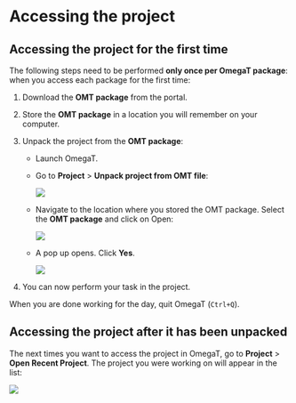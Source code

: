 # Accessing the project

## Accessing the project for the first time

The following steps need to be performed __only once per OmegaT package__: when you access each package for the first time: 

1. Download the **OMT package** from the portal.

2. Store the **OMT package** in a location you will remember on your computer.<!-- tips on file organization -->

3. Unpack the project from the **OMT package**:
  
    + Launch OmegaT.
  
    + Go to **Project** > **Unpack project from OMT file**:<!-- update screenshot -->

        ![](assets/01_import_omt_package.jpg)

        <!-- [<img src="https://pisawiki.capstan.be/lib/exe/fetch.php?media=ug:01_import_omt_package.jpg" class="media" alt="" width="400" />](https://pisawiki.capstan.be/lib/exe/fetch.php?media=ug:01_import_omt_package.jpg){ align=right } -->

    + Navigate to the location where you stored the OMT package. Select the **OMT package** and click on Open:
  
        ![](assets/02_open_omt_package.jpg)

    + A pop up opens. Click **Yes**.
  
        ![](assets/03_delete_original_package.jpg) 

4. You can now perform your task in the project.

When you are done working for the day, quit OmegaT (`Ctrl+Q`).

## Accessing the project after it has been unpacked

The next times you want to access the project in OmegaT, go to **Project** > **Open Recent Project**. The project you were working on will appear in the list:

   ![](assets/04_open_recent_project.jpg)

